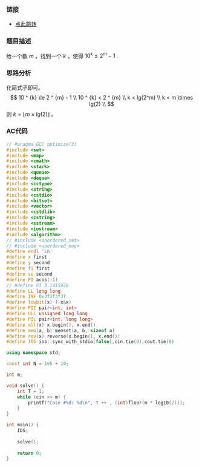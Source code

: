 ### 链接

- [点此跳转](https://vjudge.net/problem/HDU-6033)



### 题目描述

给一个数 $m$ ，找到一个 $k$ ，使得 $10^{k} \le 2^{m} - 1$ .

### 思路分析

化简式子即可。
$$
10 ^ {k} \le 2 ^ {m} - 1 \\ 
10 ^ {k} < 2 ^ {m} \\
k < lg(2^m) \\
k < m \times lg(2) \\
$$
则 $k = \left \lfloor m \times lg(2) \right \rfloor$ 。



### AC代码

```cpp
// #pragma GCC optimize(3)
#include <set>
#include <map>
#include <cmath>
#include <stack>
#include <queue>
#include <deque>
#include <cctype>
#include <string>
#include <cstdio>
#include <bitset>
#include <vector>
#include <cstdlib>
#include <cstring>
#include <sstream>
#include <iostream>
#include <algorithm>
// #include <unordered_set>
// #include <unordered_map>
#define endl '\n'
#define x first
#define y second
#define fi first
#define se second
#define PI acos(-1)
// #define PI 3.1415926
#define LL long long
#define INF 0x3f3f3f3f
#define lowbit(x) (-x&x)
#define PII pair<int, int>
#define ULL unsigned long long
#define PIL pair<int, long long>
#define all(x) x.begin(), x.end()
#define mem(a, b) memset(a, b, sizeof a)
#define rev(x) reverse(x.begin(), x.end())
#define IOS ios::sync_with_stdio(false),cin.tie(0),cout.tie(0)

using namespace std;

const int N = 1e5 + 10;

int m;

void solve() {
	int T = 1;
	while (cin >> m) {
		printf("Case #%d: %d\n", T ++ , (int)floor(m * log10(2)));
	}
}

int main() {
	IOS;
	
	solve();
	
	return 0;
}
```

